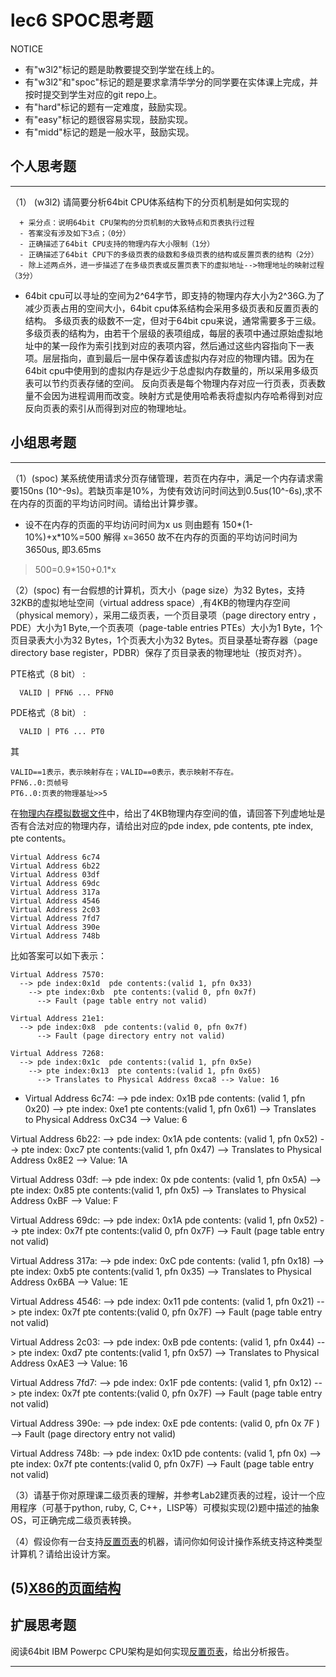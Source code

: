 # lec6 SPOC思考题


NOTICE
- 有"w3l2"标记的题是助教要提交到学堂在线上的。
- 有"w3l2"和"spoc"标记的题是要求拿清华学分的同学要在实体课上完成，并按时提交到学生对应的git repo上。
- 有"hard"标记的题有一定难度，鼓励实现。
- 有"easy"标记的题很容易实现，鼓励实现。
- 有"midd"标记的题是一般水平，鼓励实现。


## 个人思考题
---

（1） (w3l2) 请简要分析64bit CPU体系结构下的分页机制是如何实现的
```
  + 采分点：说明64bit CPU架构的分页机制的大致特点和页表执行过程
  - 答案没有涉及如下3点；（0分）
  - 正确描述了64bit CPU支持的物理内存大小限制（1分）
  - 正确描述了64bit CPU下的多级页表的级数和多级页表的结构或反置页表的结构（2分）
  - 除上述两点外，进一步描述了在多级页表或反置页表下的虚拟地址-->物理地址的映射过程（3分）
 ```
- 64bit cpu可以寻址的空间为2^64字节，即支持的物理内存大小为2^36G.为了减少页表占用的空间大小，64bit cpu体系结构会采用多级页表和反置页表的结构。
多级页表的级数不一定，但对于64bit cpu来说，通常需要多于三级。
多级页表的结构为，由若干个层级的表项组成，每层的表项中通过原始虚拟地址中的某一段作为索引找到对应的表项内容，然后通过这些内容指向下一表项。层层指向，直到最后一层中保存着该虚拟内存对应的物理内错。因为在64bit cpu中使用到的虚拟内存是远少于总虚拟内存数量的，所以采用多级页表可以节约页表存储的空间。
反向页表是每个物理内存对应一行页表，页表数量不会因为进程调用而改变。映射方式是使用哈希表将虚拟内存哈希得到对应反向页表的索引从而得到对应的物理地址。 

>  

## 小组思考题
---

（1）(spoc) 某系统使用请求分页存储管理，若页在内存中，满足一个内存请求需要150ns (10^-9s)。若缺页率是10%，为使有效访问时间达到0.5us(10^-6s),求不在内存的页面的平均访问时间。请给出计算步骤。 

- 设不在内存的页面的平均访问时间为x us
则由题有 150*(1-10%)+x*10%=500
解得 x=3650
故不在内存的页面的平均访问时间为3650us, 即3.65ms

> 500=0.9\*150+0.1\*x

（2）(spoc) 有一台假想的计算机，页大小（page size）为32 Bytes，支持32KB的虚拟地址空间（virtual address space）,有4KB的物理内存空间（physical memory），采用二级页表，一个页目录项（page directory entry ，PDE）大小为1 Byte,一个页表项（page-table entries
PTEs）大小为1 Byte，1个页目录表大小为32 Bytes，1个页表大小为32 Bytes。页目录基址寄存器（page directory base register，PDBR）保存了页目录表的物理地址（按页对齐）。

PTE格式（8 bit） :
```
  VALID | PFN6 ... PFN0
```
PDE格式（8 bit） :
```
  VALID | PT6 ... PT0
```
其
```
VALID==1表示，表示映射存在；VALID==0表示，表示映射不存在。
PFN6..0:页帧号
PT6..0:页表的物理基址>>5
```
在[物理内存模拟数据文件](./03-2-spoc-testdata.md)中，给出了4KB物理内存空间的值，请回答下列虚地址是否有合法对应的物理内存，请给出对应的pde index, pde contents, pte index, pte contents。
```
Virtual Address 6c74
Virtual Address 6b22
Virtual Address 03df
Virtual Address 69dc
Virtual Address 317a
Virtual Address 4546
Virtual Address 2c03
Virtual Address 7fd7
Virtual Address 390e
Virtual Address 748b
```

比如答案可以如下表示：
```
Virtual Address 7570:
  --> pde index:0x1d  pde contents:(valid 1, pfn 0x33)
    --> pte index:0xb  pte contents:(valid 0, pfn 0x7f)
      --> Fault (page table entry not valid)
      
Virtual Address 21e1:
  --> pde index:0x8  pde contents:(valid 0, pfn 0x7f)
      --> Fault (page directory entry not valid)

Virtual Address 7268:
  --> pde index:0x1c  pde contents:(valid 1, pfn 0x5e)
    --> pte index:0x13  pte contents:(valid 1, pfn 0x65)
      --> Translates to Physical Address 0xca8 --> Value: 16
```


- Virtual Address 6c74:
--> pde index: 0x1B   pde contents: (valid 1, pfn 0x20)
    --> pte index: 0xe1 pte contents:(valid 1, pfn 0x61)
      --> Translates to Physical Address 0xC34 --> Value: 6   

Virtual Address 6b22:
--> pde index: 0x1A   pde contents: (valid 1, pfn 0x52)
    --> pte index: 0xc7 pte contents:(valid 1, pfn 0x47)
      --> Translates to Physical Address 0x8E2 --> Value: 1A

Virtual Address 03df:
--> pde index: 0x   pde contents: (valid 1, pfn 0x5A)
    --> pte index: 0x85 pte contents:(valid 1, pfn 0x5)
      --> Translates to Physical Address 0xBF --> Value: F

Virtual Address 69dc:
--> pde index: 0x1A   pde contents: (valid 1, pfn 0x52)
    --> pte index: 0x7f pte contents:(valid 0, pfn 0x7F)
      --> Fault (page table entry not valid)

Virtual Address 317a:
--> pde index: 0xC   pde contents: (valid 1, pfn 0x18)
    --> pte index: 0xb5 pte contents:(valid 1, pfn 0x35)
      --> Translates to Physical Address 0x6BA --> Value: 1E

Virtual Address 4546:
--> pde index: 0x11   pde contents: (valid 1, pfn 0x21)
    --> pte index: 0x7f pte contents:(valid 0, pfn 0x7F)
      --> Fault (page table entry not valid)

Virtual Address 2c03:
--> pde index: 0xB   pde contents: (valid 1, pfn 0x44)
    --> pte index: 0xd7 pte contents:(valid 1, pfn 0x57)
      --> Translates to Physical Address 0xAE3 --> Value: 16

Virtual Address 7fd7:
--> pde index: 0x1F   pde contents: (valid 1, pfn 0x12)
    --> pte index: 0x7f pte contents:(valid 0, pfn 0x7F)
      --> Fault (page table entry not valid)

Virtual Address 390e:
--> pde index: 0xE   pde contents: (valid 0, pfn 0x 7F )
      --> Fault (page directory entry not valid)

Virtual Address 748b:
--> pde index: 0x1D   pde contents: (valid 1, pfn 0x)
    --> pte index: 0x7f pte contents:(valid 0, pfn 0x7F)
      --> Fault (page table entry not valid)

      

（3）请基于你对原理课二级页表的理解，并参考Lab2建页表的过程，设计一个应用程序（可基于python, ruby, C, C++，LISP等）可模拟实现(2)题中描述的抽象OS，可正确完成二级页表转换。


（4）假设你有一台支持[反置页表](http://en.wikipedia.org/wiki/Page_table#Inverted_page_table)的机器，请问你如何设计操作系统支持这种类型计算机？请给出设计方案。

 (5)[X86的页面结构](http://os.cs.tsinghua.edu.cn/oscourse/OS2015/lecture06#head-1f58ea81c046bd27b196ea2c366d0a2063b304ab)
--- 

## 扩展思考题

阅读64bit IBM Powerpc CPU架构是如何实现[反置页表](http://en.wikipedia.org/wiki/Page_table#Inverted_page_table)，给出分析报告。

--- 
